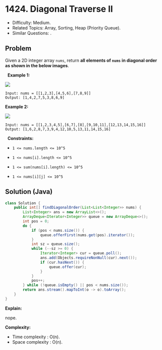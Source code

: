 # 1424. Diagonal Traverse II

- Difficulty: Medium.
- Related Topics: Array, Sorting, Heap (Priority Queue).
- Similar Questions: .

## Problem

Given a 2D integer array ```nums```, return **all elements of **```nums```** in diagonal order as shown in the below images**.

 
**Example 1:**

![](https://assets.leetcode.com/uploads/2020/04/08/sample_1_1784.png)

```
Input: nums = [[1,2,3],[4,5,6],[7,8,9]]
Output: [1,4,2,7,5,3,8,6,9]
```

**Example 2:**

![](https://assets.leetcode.com/uploads/2020/04/08/sample_2_1784.png)

```
Input: nums = [[1,2,3,4,5],[6,7],[8],[9,10,11],[12,13,14,15,16]]
Output: [1,6,2,8,7,3,9,4,12,10,5,13,11,14,15,16]
```

 
**Constraints:**


	
- ```1 <= nums.length <= 10^5```
	
- ```1 <= nums[i].length <= 10^5```
	
- ```1 <= sum(nums[i].length) <= 10^5```
	
- ```1 <= nums[i][j] <= 10^5```



## Solution (Java)

```java
class Solution {
    public int[] findDiagonalOrder(List<List<Integer>> nums) {
        List<Integer> ans = new ArrayList<>();
        ArrayDeque<Iterator<Integer>> queue = new ArrayDeque<>();
        int pos = 0;
        do {
            if (pos < nums.size()) {
                queue.offerFirst(nums.get(pos).iterator());
            }
            int sz = queue.size();
            while (--sz >= 0) {
                Iterator<Integer> cur = queue.poll();
                ans.add(Objects.requireNonNull(cur).next());
                if (cur.hasNext()) {
                    queue.offer(cur);
                }
            }
            pos++;
        } while (!queue.isEmpty() || pos < nums.size());
        return ans.stream().mapToInt(o -> o).toArray();
    }
}
```

**Explain:**

nope.

**Complexity:**

* Time complexity : O(n).
* Space complexity : O(n).
